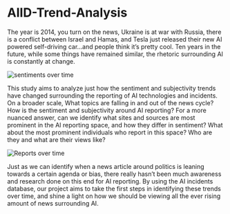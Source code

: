 # AIID-Trend-Analysis
The year is 2014, you turn on the news, Ukraine is at war with Russia, there is a conflict between Israel and Hamas, and Tesla  just released their new AI powered  self-driving car…and people think it’s pretty cool. Ten years in the future, while some things have remained similar, the rhetoric surrounding AI is constantly at change. 

![sentiments over time](https://github.com/AIID-Trend-Analysis-Project/AIID-Trend-Analysis/assets/158225645/f8f5dd89-6f32-4373-99e3-995fa8030e8b)



This study aims to analyze just how the sentiment and subjectivity trends have changed surrounding the reporting of AI technologies and incidents. On a broader scale, What topics are falling in and out of the news cycle? How is the sentiment and subjectivity around AI reporting? For a more nuanced answer, can we identify what sites and sources are most prominent in the AI reporting space, and how they differ in sentiment? What about the most prominent individuals who report in this space? Who are they and what are their views like?

![Reports over time](https://github.com/AIID-Trend-Analysis-Project/AIID-Trend-Analysis/assets/158225645/ce0de493-8b2d-4c2b-b438-95cda4983986)

Just as we can identify when a news article around politics is leaning towards a certain agenda or bias, there really hasn’t been much awareness and research done on this end for AI reporting. By using the AI incidents database, our project aims to take the first steps in identifying these trends over time, and shine a light on how we should be viewing all the ever rising amount of news surrounding AI.


